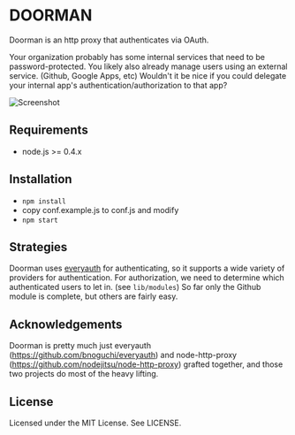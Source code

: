 DOORMAN
=======

Doorman is an http proxy that authenticates via OAuth.

Your organization probably has some internal services that need to be
password-protected.  You likely also already manage users using an external
service. (Github, Google Apps, etc)  Wouldn't it be nice if you could
delegate your internal app's authentication/authorization to that app?

![Screenshot](http://cl.ly/253L0I1S2i190X3m1M1Q/Image%202012.01.15%204:15:52%20AM.png)

Requirements
------------

 * node.js >= 0.4.x


Installation
------------

  * `npm install`
  * copy conf.example.js to conf.js and modify
  * `npm start`


Strategies
----------

Doorman uses [everyauth](https://github.com/bnoguchi/everyauth) for authenticating,
so it supports a wide variety of providers for authentication.  For authorization,
we need to determine which authenticated users to let in. (see `lib/modules`) So
far only the Github module is complete, but others are fairly easy.


Acknowledgements
----------------

Doorman is pretty much just everyauth (https://github.com/bnoguchi/everyauth) and
node-http-proxy (https://github.com/nodejitsu/node-http-proxy) grafted together,
and those two projects do most of the heavy lifting.


License
-------

Licensed under the MIT License. See LICENSE.
